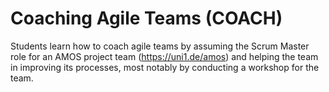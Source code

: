 # Coaching Agile Teams (COACH)

Students learn how to coach agile teams by assuming the Scrum Master role for an AMOS project team (https://uni1.de/amos) and helping the team in improving its processes, most notably by conducting a workshop for the team.
